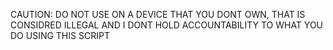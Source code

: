 CAUTION: DO NOT USE ON A DEVICE THAT YOU DONT OWN, THAT IS CONSIDRED ILLEGAL AND I DONT HOLD ACCOUNTABILITY TO WHAT YOU DO USING THIS SCRIPT
